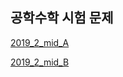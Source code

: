 ## 공학수학 시험 문제

[2019_2_mid_A](https://colab.research.google.com/github/SeoulTechPSE/EngMath/blob/master/exams/mid_2019_2_A.ipynb)<p>
[2019_2_mid_B](https://colab.research.google.com/github/SeoulTechPSE/EngMath/blob/master/exams/mid_2019_2_B.ipynb)

